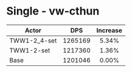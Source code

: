 # Single - vw-cthun
| Actor | DPS | Increase |
|---|:---:|:---:|
|TWW1-2_4-set|1265169|5.34%|
|TWW1-2-set|1217360|1.36%|
|Base|1201046|0.00%|
